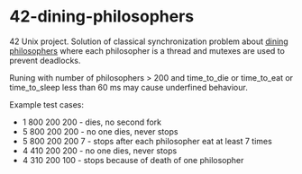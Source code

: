 # 42-dining-philosophers

42 Unix project. Solution of classical synchronization problem about [dining philosophers](https://en.wikipedia.org/wiki/Dining_philosophers_problem) where each philosopher is a thread and mutexes are used to prevent deadlocks.

Runing with number of philosophers > 200 and time_to_die or time_to_eat or time_to_sleep less than 60 ms may cause underfined behaviour. 

Example test cases:
* 1 800 200 200 - dies, no second fork
* 5 800 200 200 - no one dies, never stops
* 5 800 200 200 7 - stops after each philosopher eat at least 7 times
* 4 410 200 200 - no one dies, never stops
* 4 310 200 100 - stops because of death of one philosopher
